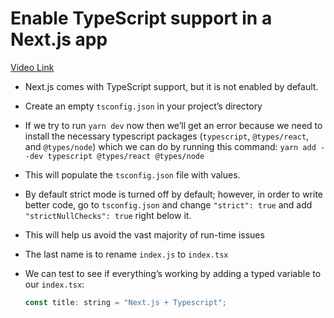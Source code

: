 # Enable TypeScript support in a Next.js app

[Video Link](https://egghead.io/lessons/next-js-enable-typescript-support-in-a-next-js-app?pl=build-a-blog-with-next-js-typescript-emotion-and-netlify-adcc)

-   Next.js comes with TypeScript support, but it is not enabled by default.
-   Create an empty `tsconfig.json` in your project&rsquo;s directory
-   If we try to run `yarn dev` now then we&rsquo;ll get an error because we need to install the necessary typescript packages (`typescript`, `@types/react`, and `@types/node`) which we can do by running this command: `yarn add --dev typescript @types/react @types/node`
-   This will populate the `tsconfig.json` file with values.
-   By default strict mode is turned off by default; however, in order to write better code, go to `tsconfig.json` and change `"strict": true` and add `"strictNullChecks": true` right below it.
-   This will help us avoid the vast majority of run-time issues
-   The last name is to rename `index.js` to `index.tsx`
-   We can test to see if everything&rsquo;s working by adding a typed variable to our `index.tsx`:
    
    ```js
    const title: string = "Next.js + Typescript";
    ```

